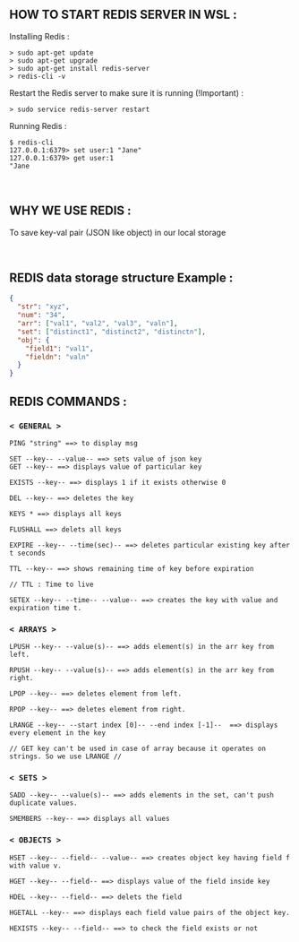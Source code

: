 ## HOW TO START REDIS SERVER IN WSL :

Installing Redis :

```
> sudo apt-get update
> sudo apt-get upgrade
> sudo apt-get install redis-server
> redis-cli -v
```

Restart the Redis server to make sure it is running (!Important) :

```
> sudo service redis-server restart
```

Running Redis :

```
$ redis-cli
127.0.0.1:6379> set user:1 "Jane"
127.0.0.1:6379> get user:1
"Jane
```

<br>

## WHY WE USE REDIS :

To save key-val pair (JSON like object) in our local storage

<br>

## REDIS data storage structure Example :

```json
{
  "str": "xyz",
  "num": "34",
  "arr": ["val1", "val2", "val3", "valn"],
  "set": ["distinct1", "distinct2", "distinctn"],
  "obj": {
    "field1": "val1",
    "fieldn": "valn"
  }
}
```

## REDIS COMMANDS :

### `< GENERAL >`

```
PING "string" ==> to display msg

SET --key-- --value-- ==> sets value of json key
GET --key-- ==> displays value of particular key

EXISTS --key-- ==> displays 1 if it exists otherwise 0

DEL --key-- ==> deletes the key

KEYS * ==> displays all keys

FLUSHALL ==> delets all keys

EXPIRE --key-- --time(sec)-- ==> deletes particular existing key after t seconds

TTL --key-- ==> shows remaining time of key before expiration

// TTL : Time to live

SETEX --key-- --time-- --value-- ==> creates the key with value and expiration time t.
```

### `< ARRAYS >`

```
LPUSH --key-- --value(s)-- ==> adds element(s) in the arr key from left.

RPUSH --key-- --value(s)-- ==> adds element(s) in the arr key from right.

LPOP --key-- ==> deletes element from left.

RPOP --key-- ==> deletes element from right.

LRANGE --key-- --start index [0]-- --end index [-1]--  ==> displays every element in the key

// GET key can't be used in case of array because it operates on strings. So we use LRANGE //
```

### `< SETS >`

```
SADD --key-- --value(s)-- ==> adds elements in the set, can't push duplicate values.

SMEMBERS --key-- ==> displays all values
```

### `< OBJECTS >`

```
HSET --key-- --field-- --value-- ==> creates object key having field f with value v.

HGET --key-- --field-- ==> displays value of the field inside key

HDEL --key-- --field-- ==> delets the field

HGETALL --key-- ==> displays each field value pairs of the object key.

HEXISTS --key-- --field-- ==> to check the field exists or not

```
